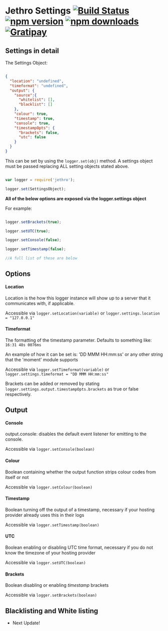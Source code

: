 # Jethro Settings [![Build Status](https://travis-ci.org/JethroLogger/Jethro.svg?branch=master)](https://travis-ci.org/JethroLogger/Jethro) [![npm version](http://img.shields.io/npm/v/jethro.svg)](https://npmjs.org/package/jethro) [![npm downloads](http://img.shields.io/npm/dm/jethro.svg)](https://npmjs.org/package/jethro) [![Gratipay](http://img.shields.io/gratipay/Hunchmun.svg)](https://www.gratipay.com/Hunchmun/)

Settings in detail
------------------

The Settings Object:

```json

{
  "location": "undefined",
  "timeformat": "undefined",
  "output": {
    "source":{
      "whitelist": [],
      "blacklist": []
    },
    "colour": true,
    "timestamp": true,
    "console": true,
    "timestampOpts": {
      "brackets": false,
	  "utc": false
    }
  }
}
```

This can be set by using the `logger.set(obj)` method. A settings object must be passed replacing ALL setting objects stated above.

```js

var logger = require('jethro');

logger.set(SettingsObject);

```

**__All of the below options are exposed via the logger.settings object__**

For example: 

```js

logger.setBrackets(true);

logger.setUTC(true);

logger.setConsole(false);

logger.setTimestamp(false);

//A full list of these are below
```

Options
-------

#### Location

Location is the how this logger instance will show up to a server that it communicates with, if applicable.

Accessible via ```logger.setLocation(variable)``` or ```logger.settings.location = "127.0.0.1"```

#### Timeformat

The formatting of the timestamp parameter. Defaults to something like: `16:31 48s 0076ms`

An example of how it can be set is: 'DD MMM HH:mm:ss' or any other string that the 'moment' module supports

Accessible via ```logger.setTimeformat(variable)``` or ```logger.settings.timeformat = "DD MMM HH:mm:ss"```

Brackets can be added or removed by stating `logger.settings.output.timestampOpts.brackets` as true or false respectively.

Output
------

#### Console

output.console: disables the default event listener for emitting to the console.

Accessible via ```logger.setConsole(boolean)```

#### Colour

Boolean containing whether the output function strips colour codes from itself or not

Accessible via ```logger.setColour(boolean)```

#### Timestamp

Boolean turning off the output of a timestamp, necessary if your hosting provider already uses this in their logs

Accessible via ```logger.setTimestamp(boolean)```

#### UTC

Boolean enabling or disabling UTC time format, necessary if you do not know the timezone of your hosting provider

Accessible via ```logger.setUTC(boolean)```

#### Brackets 

Boolean disabling or enabling _timestamp_ brackets

Accessible via ```logger.setBrackets(boolean)```

Blacklisting and White listing
------------------------------

* Next Update!


